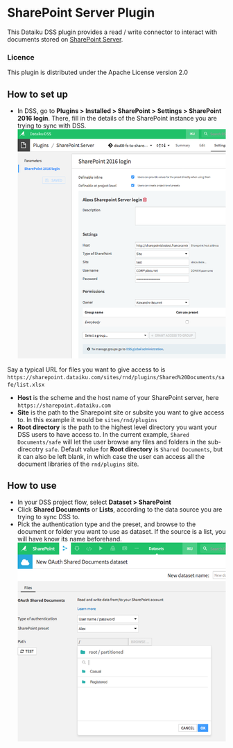 # SharePoint Server Plugin

This Dataiku DSS plugin provides a read / write connector to interact with documents stored on [SharePoint Server](https://products.office.com/sharepoint/sharepoint-server).

### Licence
This plugin is distributed under the Apache License version 2.0

## How to set up

- In DSS, go to **Plugins > Installed > SharePoint > Settings > SharePoint 2016 login**. There, fill in the details of the SharePoint instance you are trying to sync with DSS.
![Add a plugin preset](images/dss-sharepoint-2016-login.png)

Say a typical URL for files you want to give access to is `https://sharepoint.dataiku.com/sites/rnd/plugins/Shared%20Documents/safe/list.xlsx`

- **Host** is the scheme and the host name of your SharePoint server, here `https://sharepoint.dataiku.com`
- **Site** is the path to the Sharepoint site or subsite you want to give access to. In this example it would be `sites/rnd/plugins`
- **Root directory** is the path to the highest level directory you want your DSS users to have access to. In the current example, `Shared Documents/safe` will let the user browse any files and folders in the sub-direcotry `safe`. Default value for **Root directory** is `Shared Documents`, but it can also be left blank, in which case the user can access all the document libraries of the `rnd/plugins` site.

## How to use

- In your DSS project flow, select **Dataset > SharePoint**
- Click **Shared Documents** or **Lists**, according to the data source you are trying to sync DSS to.
-  Pick the authentication type and the preset, and browse to the document or folder you want to use as dataset. If the source is a list, you will have know its name beforehand.
![Browse to dataset path](images/sharepoint-fs-dataset.png)
